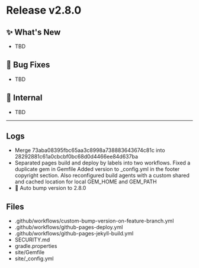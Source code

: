 # Release v2.8.0

## ✨ What's New

- TBD

## 🐛 Bug Fixes

- TBD

## 🔬 Internal

- TBD

---

## Logs

- Merge 73aba08395fbc65aa3c8998a738883643674c81c into 28292881c61a0cbcbf0bc68d0d4466ee84d637ba
- Separated pages build and deploy by labels into two workflows. Fixed a duplicate gem in Gemfile Added version to _config.yml in the footer copyright section. Also reconfigured build agents with a custom shared and cached location for local GEM_HOME and GEM_PATH
- 🔼 Auto bump version to 2.8.0


## Files

- .github/workflows/custom-bump-version-on-feature-branch.yml
- .github/workflows/github-pages-deploy.yml
- .github/workflows/github-pages-jekyll-build.yml
- SECURITY.md
- gradle.properties
- site/Gemfile
- site/_config.yml

